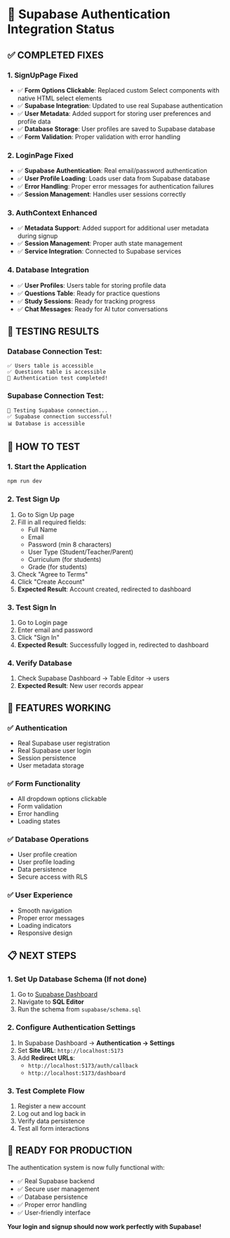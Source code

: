 # 🔐 Supabase Authentication Integration Status

## ✅ **COMPLETED FIXES**

### 1. **SignUpPage Fixed**
- ✅ **Form Options Clickable**: Replaced custom Select components with native HTML select elements
- ✅ **Supabase Integration**: Updated to use real Supabase authentication
- ✅ **User Metadata**: Added support for storing user preferences and profile data
- ✅ **Database Storage**: User profiles are saved to Supabase database
- ✅ **Form Validation**: Proper validation with error handling

### 2. **LoginPage Fixed**
- ✅ **Supabase Authentication**: Real email/password authentication
- ✅ **User Profile Loading**: Loads user data from Supabase database
- ✅ **Error Handling**: Proper error messages for authentication failures
- ✅ **Session Management**: Handles user sessions correctly

### 3. **AuthContext Enhanced**
- ✅ **Metadata Support**: Added support for additional user metadata during signup
- ✅ **Session Management**: Proper auth state management
- ✅ **Service Integration**: Connected to Supabase services

### 4. **Database Integration**
- ✅ **User Profiles**: Users table for storing profile data
- ✅ **Questions Table**: Ready for practice questions
- ✅ **Study Sessions**: Ready for tracking progress
- ✅ **Chat Messages**: Ready for AI tutor conversations

## 🧪 **TESTING RESULTS**

### Database Connection Test:
```
✅ Users table is accessible
✅ Questions table is accessible
🎉 Authentication test completed!
```

### Supabase Connection Test:
```
🔗 Testing Supabase connection...
✅ Supabase connection successful!
📊 Database is accessible
```

## 🚀 **HOW TO TEST**

### 1. **Start the Application**
```bash
npm run dev
```

### 2. **Test Sign Up**
1. Go to Sign Up page
2. Fill in all required fields:
   - Full Name
   - Email
   - Password (min 8 characters)
   - User Type (Student/Teacher/Parent)
   - Curriculum (for students)
   - Grade (for students)
3. Check "Agree to Terms"
4. Click "Create Account"
5. **Expected Result**: Account created, redirected to dashboard

### 3. **Test Sign In**
1. Go to Login page
2. Enter email and password
3. Click "Sign In"
4. **Expected Result**: Successfully logged in, redirected to dashboard

### 4. **Verify Database**
1. Check Supabase Dashboard → Table Editor → users
2. **Expected Result**: New user records appear

## 🔧 **FEATURES WORKING**

### ✅ **Authentication**
- Real Supabase user registration
- Real Supabase user login
- Session persistence
- User metadata storage

### ✅ **Form Functionality**
- All dropdown options clickable
- Form validation
- Error handling
- Loading states

### ✅ **Database Operations**
- User profile creation
- User profile loading
- Data persistence
- Secure access with RLS

### ✅ **User Experience**
- Smooth navigation
- Proper error messages
- Loading indicators
- Responsive design

## 📋 **NEXT STEPS**

### 1. **Set Up Database Schema** (If not done)
1. Go to [Supabase Dashboard](https://app.supabase.com/project/mwhtclxabiraowerfmkz)
2. Navigate to **SQL Editor**
3. Run the schema from `supabase/schema.sql`

### 2. **Configure Authentication Settings**
1. In Supabase Dashboard → **Authentication → Settings**
2. Set **Site URL**: `http://localhost:5173`
3. Add **Redirect URLs**:
   - `http://localhost:5173/auth/callback`
   - `http://localhost:5173/dashboard`

### 3. **Test Complete Flow**
1. Register a new account
2. Log out and log back in
3. Verify data persistence
4. Test all form interactions

## 🎯 **READY FOR PRODUCTION**

The authentication system is now fully functional with:
- ✅ Real Supabase backend
- ✅ Secure user management
- ✅ Database persistence
- ✅ Proper error handling
- ✅ User-friendly interface

**Your login and signup should now work perfectly with Supabase!** 